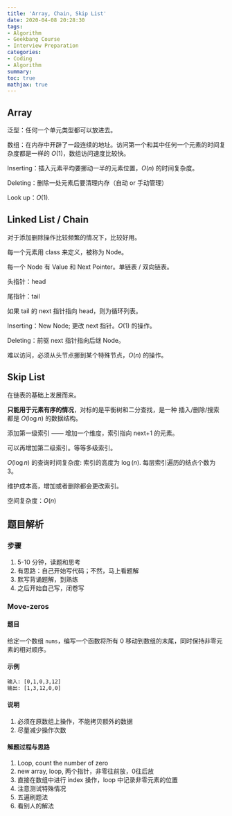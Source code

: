 ```yaml
---
title: 'Array, Chain, Skip List'
date: 2020-04-08 20:28:30
tags:
- Algorithm
- Geekbang Course
- Interview Preparation
categories:
- Coding
- Algorithm
summary:
toc: true
mathjax: true
---
```


## Array

泛型：任何一个单元类型都可以放进去。

数组：在内存中开辟了一段连续的地址。访问第一个和其中任何一个元素的时间复杂度都是一样的 $O(1)$，数组访问速度比较快。

 Inserting：插入元素平均要挪动一半的元素位置，$O(n)$ 的时间复杂度。

Deleting：删除一处元素后要清理内存（自动 or 手动管理）

Look up：$O(1)$.

## Linked List / Chain

对于添加删除操作比较频繁的情况下，比较好用。

每一个元素用 class 来定义，被称为 Node。

每一个 Node 有 Value 和 Next Pointer。单链表 / 双向链表。

头指针：head

尾指针：tail

如果 tail 的 next 指针指向 head，则为循环列表。

Inserting：New Node; 更改 next 指针。$O(1)$ 的操作。

Deleting：前驱 next 指针指向后继 Node。

难以访问，必须从头节点挪到某个特殊节点，$O(n)$ 的操作。

## Skip List

在链表的基础上发展而来。

**只能用于元素有序的情况**，对标的是平衡树和二分查找，是一种 插入/删除/搜索 都是 $O(\log n)$ 的数据结构。

添加第一级索引 —— 增加一个维度，索引指向 next+1 的元素。

可以再增加第二级索引。等等多级索引。

$O(\log n)$ 的查询时间复杂度: 索引的高度为 $\log(n)$. 每层索引遍历的结点个数为 $3$。

维护成本高，增加或者删除都会更改索引。

空间复杂度：$O(n)$

## 题目解析

### 步骤

1. 5-10 分钟，读题和思考
2. 有思路：自己开始写代码；不然，马上看题解
3. 默写背诵题解，到熟练
4. 之后开始自己写，闭卷写

### Move-zeros

 #### 题目

给定一个数组 ```nums```，编写一个函数将所有 $0$ 移动到数组的末尾，同时保持非零元素的相对顺序。

#### 示例

```tex
输入: [0,1,0,3,12]
输出: [1,3,12,0,0]
```

#### 说明

1. 必须在原数组上操作，不能拷贝额外的数据
2. 尽量减少操作次数

#### 解题过程与思路

1. Loop, count the number of zero
2. new array, loop, 两个指针，非零往前放，0往后放
3. 直接在数组中进行 index 操作，loop 中记录非零元素的位置
4. 注意测试特殊情况
5. 五遍刷题法
6. 看别人的解法

